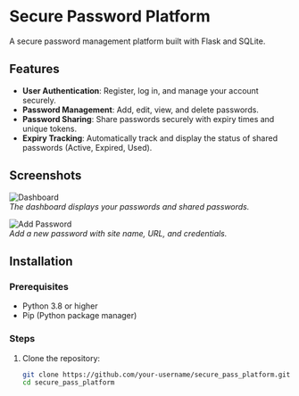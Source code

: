 # Secure Password Platform

A secure password management platform built with Flask and SQLite.

## Features
- **User Authentication**: Register, log in, and manage your account securely.
- **Password Management**: Add, edit, view, and delete passwords.
- **Password Sharing**: Share passwords securely with expiry times and unique tokens.
- **Expiry Tracking**: Automatically track and display the status of shared passwords (Active, Expired, Used).

## Screenshots
![Dashboard](screenshots/dashboard.png)  
*The dashboard displays your passwords and shared passwords.*

![Add Password](screenshots/add_password.png)  
*Add a new password with site name, URL, and credentials.*

## Installation

### Prerequisites
- Python 3.8 or higher
- Pip (Python package manager)

### Steps
1. Clone the repository:
   ```bash
   git clone https://github.com/your-username/secure_pass_platform.git
   cd secure_pass_platform